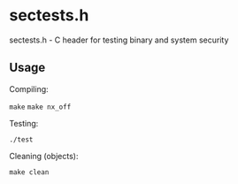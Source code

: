 sectests.h
==========

sectests.h - C header for testing binary and system security


Usage
-----

Compiling:

`make`
`make nx_off`

Testing:

`./test`

Cleaning (objects):

`make clean`
